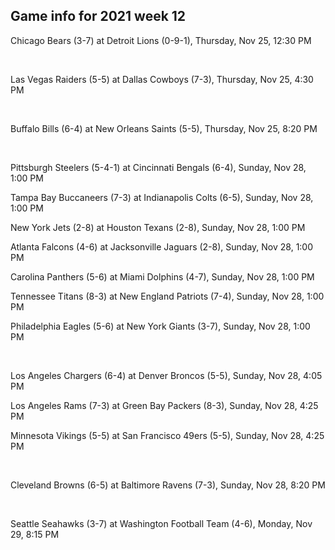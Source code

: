 ## Game info for 2021 week 12
Chicago Bears (3-7) at Detroit Lions (0-9-1), Thursday, Nov 25, 12:30 PM


<br/>

Las Vegas Raiders (5-5) at Dallas Cowboys (7-3), Thursday, Nov 25, 4:30 PM


<br/>

Buffalo Bills (6-4) at New Orleans Saints (5-5), Thursday, Nov 25, 8:20 PM


<br/>

Pittsburgh Steelers (5-4-1) at Cincinnati Bengals (6-4), Sunday, Nov 28, 1:00 PM

Tampa Bay Buccaneers (7-3) at Indianapolis Colts (6-5), Sunday, Nov 28, 1:00 PM

New York Jets (2-8) at Houston Texans (2-8), Sunday, Nov 28, 1:00 PM

Atlanta Falcons (4-6) at Jacksonville Jaguars (2-8), Sunday, Nov 28, 1:00 PM

Carolina Panthers (5-6) at Miami Dolphins (4-7), Sunday, Nov 28, 1:00 PM

Tennessee Titans (8-3) at New England Patriots (7-4), Sunday, Nov 28, 1:00 PM

Philadelphia Eagles (5-6) at New York Giants (3-7), Sunday, Nov 28, 1:00 PM


<br/>

Los Angeles Chargers (6-4) at Denver Broncos (5-5), Sunday, Nov 28, 4:05 PM

Los Angeles Rams (7-3) at Green Bay Packers (8-3), Sunday, Nov 28, 4:25 PM

Minnesota Vikings (5-5) at San Francisco 49ers (5-5), Sunday, Nov 28, 4:25 PM


<br/>

Cleveland Browns (6-5) at Baltimore Ravens (7-3), Sunday, Nov 28, 8:20 PM


<br/>

Seattle Seahawks (3-7) at Washington Football Team (4-6), Monday, Nov 29, 8:15 PM

